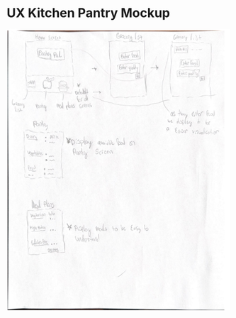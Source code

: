 
<html lang="en">
<head>
    <title>UX Kitchen Pantry Mockup</title>
</head>
<body>
    <h1>UX Kitchen Pantry Mockup</h1>
    <div align="center">
    <img src="https://github.com/ChicoState/ux-kitchen-pantry/raw/main/sketches/mock%20up.jpeg" alt="UX Kitchen Pantry Mockup">
    </div>
</body>
</html>
